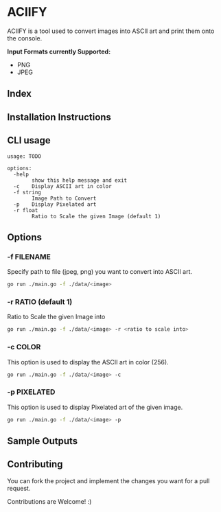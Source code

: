 # ACIIFY

ACIIFY is a tool used to convert images into ASCII art and print them onto the console.

**Input Formats currently Supported:**

- PNG
- JPEG

## Index



## Installation Instructions

## CLI usage

```text
usage: TODO

options:
  -help
        show this help message and exit
  -c    Display ASCII art in color     
  -f string
        Image Path to Convert
  -p    Display Pixelated art
  -r float
        Ratio to Scale the given Image (default 1)
```

## Options

### -f FILENAME

Specify path to file (jpeg, png) you want to convert into ASCII art.

```bash
go run ./main.go -f ./data/<image>
```

### -r RATIO (default 1)

Ratio to Scale the given Image into

```bash
go run ./main.go -f ./data/<image> -r <ratio to scale into>
```

### -c COLOR

This option is used to display the ASCII art in color (256).

```bash
go run ./main.go -f ./data/<image> -c
```

### -p PIXELATED

This option is used to display Pixelated art of the given image.

```bash
go run ./main.go -f ./data/<image> -p
```

## Sample Outputs

## Contributing

You can fork the project and implement the changes you want for a pull request. 

Contributions are Welcome! :)